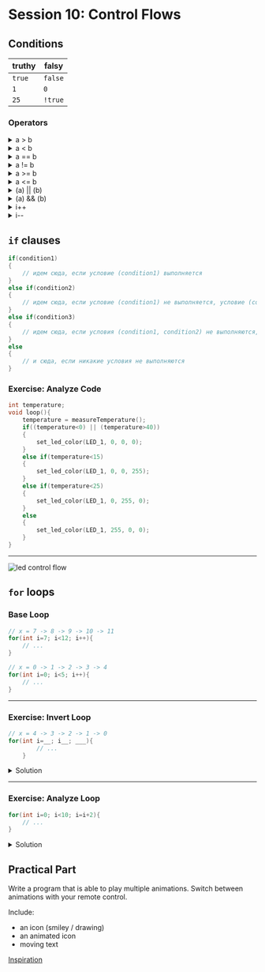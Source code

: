 # Session 10: Control Flows

## Conditions

|truthy|falsy|
|---|---|
|`true`|`false`|
|`1`|`0`|
|`25`|`!true`|

### Operators

<details>
	<summary> a > b </summary>

	 a больше b
</details>
<details>
	<summary> a < b </summary>

	 a меньше b
</details>
<details>
	<summary> a == b </summary>

	 a равно b
</details>
<details>
	<summary> a != b </summary>

	 a не равно b
</details>
<details>
	<summary> a >= b </summary>

	 a больше либо равно b
</details>
<details>
	<summary> a <= b </summary>

	 a меньше либо равно b
</details>
<details>
	<summary> (a) || (b) </summary>

	 либо a, либо b 
</details>
<details>
	<summary> (a) && (b) </summary>

	 a и b
</details>
<details>
	<summary> i++ </summary>

	i=i+1
</details>
<details>
	<summary> i-- </summary>

    i=i-1
</details>


## `if` clauses

```c
if(condition1)
{
    // идем сюда, если условие (condition1) выполняется
}
else if(condition2)
{
    // идем сюда, если условие (condition1) не выполняется, условие (condition2) выполняется
}
else if(condition3)
{
    // идем сюда, если условия (condition1, condition2) не выполняются, условие (condition3) выполняется
}
else
{
    // и сюда, если никакие условия не выполняются
}
```

### Exercise: Analyze Code

```c
int temperature;
void loop(){
    temperature = measureTemperature();
    if((temperature<0) || (temperature>40))
    {
        set_led_color(LED_1, 0, 0, 0);
    }
    else if(temperature<15)
    {
        set_led_color(LED_1, 0, 0, 255);
    }
    else if(temperature<25)
    {
        set_led_color(LED_1, 0, 255, 0);
    }
    else
    {
        set_led_color(LED_1, 255, 0, 0);
    }
}
```

---
![led control flow](./s10_img/leds.png)

## `for` loops

### Base Loop

```c
// x = 7 -> 8 -> 9 -> 10 -> 11
for(int i=7; i<12; i++){
    // ...
}

// x = 0 -> 1 -> 2 -> 3 -> 4
for(int i=0; i<5; i++){
    // ...
}
```

---

### Exercise: Invert Loop

```c
// x = 4 -> 3 -> 2 -> 1 -> 0
for(int i=__; i__; ___){
        // ...
    } 
```

<details>
    <summary>Solution</summary>

    ```c
    for(int i=4; i>=0; i--){
        // ...
    } 
    ```
</details>

---

### Exercise: Analyze Loop

```c
for(int i=0; i<10; i=i+2){
    // ...
} 
```
<details>
    <summary>Solution</summary>

    x = 0 -> 2 -> 4 -> 6 -> 8
</details>

## Practical Part
Write a program that is able to play multiple animations. Switch between animations with your remote control.

Include:

- an icon (smiley / drawing) 
- an animated icon
- moving text

[Inspiration](https://youtu.be/oqNMgj9v8C8?si=rXaqRSJOYzhbamgJ)
